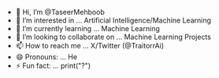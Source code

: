 - 👋 Hi, I’m @TaseerMehboob
- 👀 I’m interested in ... Artificial Intelligence/Machine Learning
- 🌱 I’m currently learning ... Machine Learning
- 💞️ I’m looking to collaborate on ... Machine Learning Projects
- 📫 How to reach me ... X/Twitter (@TraitorrAi)
- 😄 Pronouns: ... He
- ⚡ Fun fact: ... print("?")

<!---
Taseer09/Taseer09 is a ✨ special ✨ repository because its `README.md` (this file) appears on your GitHub profile.
You can click the Preview link to take a look at your changes.
--->
